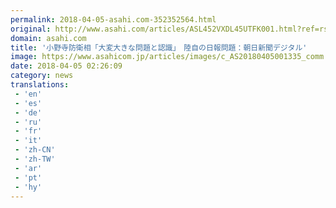 ```yaml
---
permalink: 2018-04-05-asahi.com-352352564.html
original: http://www.asahi.com/articles/ASL452VXDL45UTFK001.html?ref=rss
domain: asahi.com
title: '小野寺防衛相「大変大きな問題と認識」　陸自の日報問題：朝日新聞デジタル'
image: https://www.asahicom.jp/articles/images/c_AS20180405001335_comm.jpg
date: 2018-04-05 02:26:09
category: news
translations: 
 - 'en'
 - 'es'
 - 'de'
 - 'ru'
 - 'fr'
 - 'it'
 - 'zh-CN'
 - 'zh-TW'
 - 'ar'
 - 'pt'
 - 'hy'
---
```


